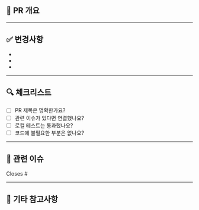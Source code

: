 ## 📌 PR 개요
<!-- 이 PR이 어떤 내용을 담고 있는지 한 줄로 요약해주세요. -->


---

## ✅ 변경사항
<!-- 주요 변경사항을 bullet point로 간단히 작성해주세요. -->
- 
-
-

---

## 🔍 체크리스트
- [ ] PR 제목은 명확한가요?
- [ ] 관련 이슈가 있다면 연결했나요?
- [ ] 로컬 테스트는 통과했나요?
- [ ] 코드에 불필요한 부분은 없나요?

---

## 📎 관련 이슈
<!-- 예: Closes #123 -->
Closes #

---

## 💬 기타 참고사항
<!-- 리뷰어가 참고하면 좋을 추가 정보를 적어주세요. 필요 없다면 생략 가능 -->
